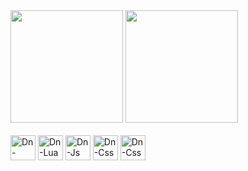 <div>
    <a href="https://github.com/Dn099z1"></a>
<img height="180em" src="https://github-readme-stats.vercel.app/api?username=Dn099z1&show_icons=true&theme=tokyonight&include_all_commits=true">
<img height="180em" src="https://github-readme-stats.vercel.app/api/top-langs?username=Dn099z1&layout=compact&langs_count=16&theme=tokyonight">
</div>

<div style="dysplay : inlineblock"><br>
    <img align="center" alt="Dn-Html" height="40" src="https://media.discordapp.net/attachments/984251406380830730/1082812464497963008/html5-original.png">
    <img align="center" alt="Dn-Lua" height="40" src="https://cdn.discordapp.com/attachments/984251406380830730/1082812464024006768/lua-original.png">
    <img align="center" alt="Dn-Js" height="40" src="https://media.discordapp.net/attachments/984251406380830730/1082812465030635590/javascript-original.png">
    <img align="center" alt="Dn-Css" height="40" src="https://media.discordapp.net/attachments/984251406380830730/1082812464246300762/css3-original.png">
    <img align="center" alt="Dn-Css" height="40" src="https://cdn.discordapp.com/attachments/984251406380830730/1082815465191116980/output-onlinegiftools.gif">
    </div>
